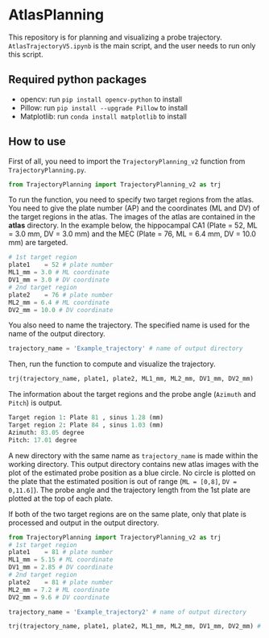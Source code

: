 # AtlasPlanning
This repository is for planning and visualizing a probe trajectory. `AtlasTrajectoryV5.ipynb` is the main script, and the user needs to run only this script.

## Required python packages
- opencv: run `pip install opencv-python` to install
- Pillow: run `pip install --upgrade Pillow` to install
- Matplotlib: run `conda install matplotlib` to install

## How to use
First of all, you need to import the `TrajectoryPlanning_v2` function from `TrajectoryPlanning.py`.
```python
from TrajectoryPlanning import TrajectoryPlanning_v2 as trj
```
To run the function, you need to specify two target regions from the atlas. You need to give the plate number (AP) and the coordinates (ML and DV) of the target regions in the atlas. The images of the atlas are contained in the **atlas** directory.
In the example below, the hippocampal CA1 (Plate = 52, ML = 3.0 mm, DV = 3.0 mm) and the MEC (Plate = 76, ML = 6.4 mm, DV = 10.0 mm) are targeted.

```python
# 1st target region
plate1    = 52 # plate number
ML1_mm = 3.0 # ML coordinate 
DV1_mm = 3.0 # DV coordinate
# 2nd target region
plate2    = 76 # plate number 
ML2_mm = 6.4 # ML coordinate
DV2_mm = 10.0 # DV coordinate
```

You also need to name the trajectory. The specified name is used for the name of the output directory.
```python
trajectory_name = 'Example_trajectory' # name of output directory
```

Then, run the function to compute and visualize the trajectory.
```python
trj(trajectory_name, plate1, plate2, ML1_mm, ML2_mm, DV1_mm, DV2_mm)
```

The information about the target regions and the probe angle (`Azimuth` and `Pitch`) is output. 
```python
Target region 1: Plate 81 , sinus 1.28 (mm)
Target region 2: Plate 84 , sinus 1.03 (mm)
Azimuth: 83.05 degree
Pitch: 17.01 degree
```

A new directory with the same name as `trajectory_name` is made within the working directory. This output directory contains new atlas images with the plot of the estimated probe position as a blue circle. No circle is plotted on the plate that the estimated position is out of range (`ML = [0,8]`, `DV = 0,11.6]`). The probe angle and the trajectory length from the 1st plate are plotted at the top of each plate.

If both of the two target regions are on the same plate, only that plate is processed and output in the output directory.

```python
from TrajectoryPlanning import TrajectoryPlanning_v2 as trj
# 1st target region
plate1    = 81 # plate number
ML1_mm = 5.15 # ML coordinate 
DV1_mm = 2.85 # DV coordinate
# 2nd target region
plate2    = 81 # plate number 
ML2_mm = 7.2 # ML coordinate
DV2_mm = 9.6 # DV coordinate

trajectory_name = 'Example_trajectory2' # name of output directory

trj(trajectory_name, plate1, plate2, ML1_mm, ML2_mm, DV1_mm, DV2_mm) # run the function
```

